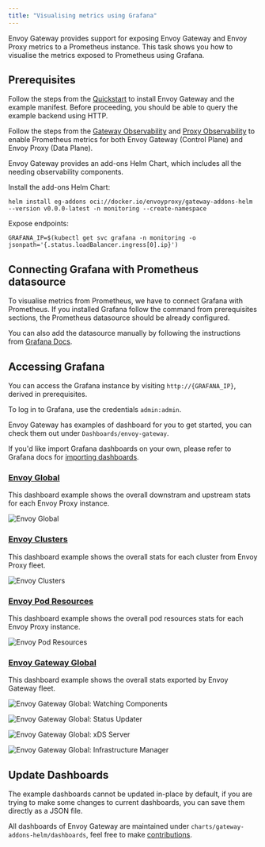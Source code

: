 ```yaml
---
title: "Visualising metrics using Grafana"
---
```


Envoy Gateway provides support for exposing Envoy Gateway and Envoy Proxy metrics to a Prometheus instance.
This task shows you how to visualise the metrics exposed to Prometheus using Grafana.

## Prerequisites

Follow the steps from the [Quickstart](../../quickstart) to install Envoy Gateway and the example manifest.
Before proceeding, you should be able to query the example backend using HTTP.

Follow the steps from the [Gateway Observability](../gateway-observability) and [Proxy Observability](../proxy-observability#metrics) to enable Prometheus metrics
for both Envoy Gateway (Control Plane) and Envoy Proxy (Data Plane).

Envoy Gateway provides an add-ons Helm Chart, which includes all the needing observability components.

Install the add-ons Helm Chart:

```shell
helm install eg-addons oci://docker.io/envoyproxy/gateway-addons-helm --version v0.0.0-latest -n monitoring --create-namespace
```

Expose endpoints:

```shell
GRAFANA_IP=$(kubectl get svc grafana -n monitoring -o jsonpath='{.status.loadBalancer.ingress[0].ip}')
```

## Connecting Grafana with Prometheus datasource

To visualise metrics from Prometheus, we have to connect Grafana with Prometheus. If you installed Grafana follow the command
from prerequisites sections, the Prometheus datasource should be already configured.

You can also add the datasource manually by following the instructions from [Grafana Docs](https://grafana.com/docs/grafana/latest/datasources/prometheus/configure-prometheus-data-source/).

## Accessing Grafana

You can access the Grafana instance by visiting `http://{GRAFANA_IP}`, derived in prerequisites.

To log in to Grafana, use the credentials `admin:admin`.

Envoy Gateway has examples of dashboard for you to get started, you can check them out under `Dashboards/envoy-gateway`.

If you'd like import Grafana dashboards on your own, please refer to Grafana docs for [importing dashboards](https://grafana.com/docs/grafana/latest/dashboards/manage-dashboards/#import-a-dashboard).

### [Envoy Global](https://raw.githubusercontent.com/envoyproxy/gateway/main/charts/gateway-addons-helm/dashboards/envoy-global.json)

This dashboard example shows the overall downstram and upstream stats for each Envoy Proxy instance.

![Envoy Global](/img/envoy-global-dashboard.png)

### [Envoy Clusters](https://raw.githubusercontent.com/envoyproxy/gateway/main/charts/gateway-addons-helm/dashboards/envoy-clusters.json)

This dashboard example shows the overall stats for each cluster from Envoy Proxy fleet.

![Envoy Clusters](/img/envoy-clusters-dashboard.png)

### [Envoy Pod Resources](https://raw.githubusercontent.com/envoyproxy/gateway/main/charts/gateway-addons-helm/dashboards/envoy-pod-resource.json)

This dashboard example shows the overall pod resources stats for each Envoy Proxy instance.

![Envoy Pod Resources](/img/envoy-pod-resources-dashboard.png)

### [Envoy Gateway Global](https://raw.githubusercontent.com/envoyproxy/gateway/main/charts/gateway-addons-helm/dashboards/envoy-gateway-global.json)

This dashboard example shows the overall stats exported by Envoy Gateway fleet.

![Envoy Gateway Global: Watching Components](/img/envoy-gateway-global-watching-components.png)

![Envoy Gateway Global: Status Updater](/img/envoy-gateway-global-status-updater.png)

![Envoy Gateway Global: xDS Server](/img/envoy-gateway-global-xds-server.png)

![Envoy Gateway Global: Infrastructure Manager](/img/envoy-gateway-global-infra-manager.png)

## Update Dashboards

The example dashboards cannot be updated in-place by default, if you are trying to
make some changes to current dashboards, you can save them directly as a JSON file.

All dashboards of Envoy Gateway are maintained under `charts/gateway-addons-helm/dashboards`, 
feel free to make [contributions](../../../contributions/CONTRIBUTING).
